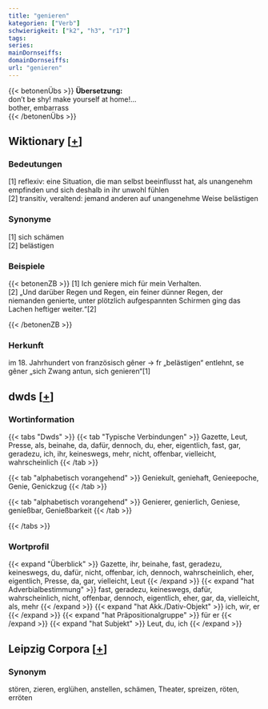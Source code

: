 ```yaml
---
title: "genieren"
kategorien: ["Verb"]
schwierigkeit: ["k2", "h3", "r17"]
tags:
series:
mainDornseiffs:
domainDornseiffs:
url: "genieren"
---
```


{{< betonenÜbs >}}
**Übersetzung:**  
don’t be shy! make yourself at home!...  
bother, embarrass  
{{< /betonenÜbs >}}

## Wiktionary [[+](https://de.wiktionary.org/wiki/genieren)]

### Bedeutungen
[1] reflexiv: eine Situation, die man selbst beeinflusst hat, als unangenehm empfinden und sich deshalb in ihr unwohl fühlen  
[2] transitiv, veraltend: jemand anderen auf unangenehme Weise belästigen  

### Synonyme
[1] sich schämen  
[2] belästigen  

### Beispiele
{{< betonenZB >}}
[1] Ich geniere mich für mein Verhalten.  
[2] „Und darüber Regen und Regen, ein feiner dünner Regen, der niemanden genierte, unter plötzlich aufgespannten Schirmen ging das Lachen heftiger weiter.“[2]  

{{< /betonenZB >}}
### Herkunft
im 18. Jahrhundert von französisch gêner → fr „belästigen“ entlehnt, se gêner „sich Zwang antun, sich genieren“[1]  



## dwds [[+](https://www.dwds.de/wb/genieren)]

### Wortinformation
{{< tabs "Dwds" >}}
{{< tab "Typische Verbindungen" >}}
Gazette, Leut, Presse, als, beinahe, da, dafür, dennoch, du, eher, eigentlich, fast, gar, geradezu, ich, ihr, keineswegs, mehr, nicht, offenbar, vielleicht, wahrscheinlich
{{< /tab >}}

{{< tab "alphabetisch vorangehend" >}}
Geniekult, geniehaft, Genieepoche, Genie, Genickzug
{{< /tab >}}

{{< tab "alphabetisch vorangehend" >}}
Genierer, genierlich, Geniese, genießbar, Genießbarkeit
{{< /tab >}}

{{< /tabs >}}

### Wortprofil
{{< expand "Überblick" >}} Gazette, ihr, beinahe, fast, geradezu, keineswegs, du, dafür, nicht, offenbar, ich, dennoch, wahrscheinlich, eher, eigentlich, Presse, da, gar, vielleicht, Leut {{< /expand >}}
{{< expand "hat Adverbialbestimmung" >}} fast, geradezu, keineswegs, dafür, wahrscheinlich, nicht, offenbar, dennoch, eigentlich, eher, gar, da, vielleicht, als, mehr {{< /expand >}}
{{< expand "hat Akk./Dativ-Objekt" >}} ich, wir, er {{< /expand >}}
{{< expand "hat Präpositionalgruppe" >}} für er {{< /expand >}}
{{< expand "hat Subjekt" >}} Leut, du, ich {{< /expand >}}

## Leipzig Corpora [[+](https://corpora.uni-leipzig.de/en/res?word=genieren&corpusId=deu_newscrawl-public_2018)]


### Synonym
stören, zieren, erglühen, anstellen, schämen, Theater, spreizen, röten, erröten

